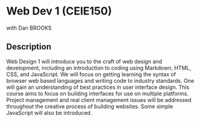 # Web Dev 1 (CEIE150)

with Dan BROOKS

## Description
Web Design 1 will introduce you to the craft of web design and development, including an introduction to coding using Markdown, HTML, CSS, and JavaScript. We will focus on getting learning the syntax of browser web based languages and writing code to industry standards. One will gain an understanding of best practices in user interface design. This course aims to focus on building interfaces for use on multiple platforms. Project management and real client management issues will be addressed throughout the creative process of building websites. Some simple JavaScript will also be introduced.
